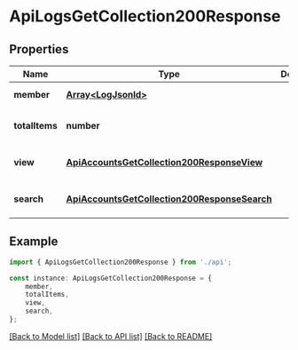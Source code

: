 # ApiLogsGetCollection200Response


## Properties

Name | Type | Description | Notes
------------ | ------------- | ------------- | -------------
**member** | [**Array&lt;LogJsonld&gt;**](LogJsonld.md) |  | [default to undefined]
**totalItems** | **number** |  | [optional] [default to undefined]
**view** | [**ApiAccountsGetCollection200ResponseView**](ApiAccountsGetCollection200ResponseView.md) |  | [optional] [default to undefined]
**search** | [**ApiAccountsGetCollection200ResponseSearch**](ApiAccountsGetCollection200ResponseSearch.md) |  | [optional] [default to undefined]

## Example

```typescript
import { ApiLogsGetCollection200Response } from './api';

const instance: ApiLogsGetCollection200Response = {
    member,
    totalItems,
    view,
    search,
};
```

[[Back to Model list]](../README.md#documentation-for-models) [[Back to API list]](../README.md#documentation-for-api-endpoints) [[Back to README]](../README.md)
